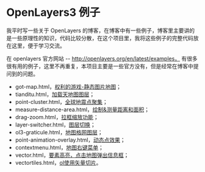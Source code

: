 # OpenLayers3 例子

我平时写一些关于 OpenLayers 的博客，在博客中有一些例子，博客里主要讲的是一些原理性的知识，代码比较分散，在这个项目里，我将这些例子的完整代码放在这里，便于学习交流。

在 openlayers 官方网站 -- http://openlayers.org/en/latest/examples， 有很多很有用的例子，这里不再重复，本项目主要是一些官方没有，但是经常在博客中提问到的问题。

- got-map.html，[权利的游戏-静态图片地图](http://cheerfun.xyz/openlayers-examples/got-map.html)；
- tianditu.html，[加载天地图图层](http://cheerfun.xyz/openlayers-examples/tianditu.html)；
- point-cluster.html，[全球地震点聚集](http://cheerfun.xyz/openlayers-examples/point-cluster.html)；
- measure-distance-area.html，[绘制&测量距离和面积](http://cheerfun.xyz/openlayers-examples/measure-distance-area.html)；
- drag-zoom.html，[拉框缩放功能](http://cheerfun.xyz/openlayers-examples/drag-zoom.html)；
- layer-switcher.html，[图层切换](http://cheerfun.xyz/openlayers-examples/layer-switcher.html)；
- ol3-graticule.html，[地图格网图层](http://cheerfun.xyz/openlayers-examples/ol3-graticule.html)；
- point-animation-overlay.html，[动态点效果](http://cheerfun.xyz/openlayers-examples/point-animation-overlay.html)；
- contextmenu.html，[地图右键菜单](http://cheerfun.xyz/openlayers-examples/contextmenu.html)；
- vector.html，[要素高亮，点击地图弹出信息框](http://cheerfun.xyz/openlayers-examples/vector.html)；
- vectortiles.html，[ol使用矢量切片](http://cheerfun.xyz/openlayers-examples/vectortiles.html)。